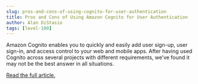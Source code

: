 ```yaml
---
slug: pros-and-cons-of-using-cognito-for-user-authentication
title: Pros and Cons of Using Amazon Cognito for User Authentication
author: Alan DiStasio
tags: [level-100]
---
```


Amazon Cognito enables you to quickly and easily add user sign-up, user sign-in, and access control to your web and mobile apps.
After having used Cognito across several projects with different requirements, we’ve found it may not be the best answer in all situations.

[Read the full article.](https://www.gavant.com/library/pros-and-cons-of-using-amazon-cognito-for-user-authentication/)
